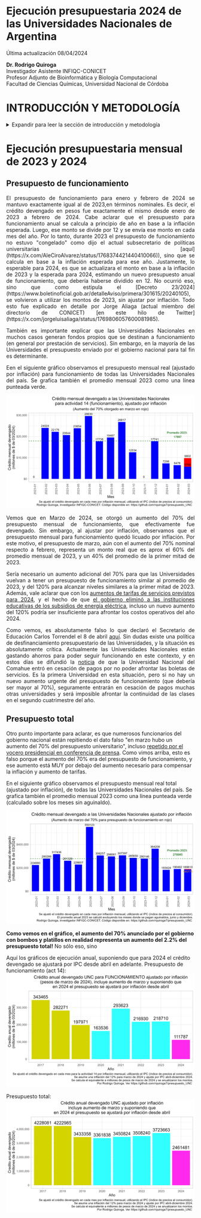 Ejecución presupuestaria 2024 de las Universidades Nacionales de Argentina
=================================================================================

Última actualización 08/04/2024

 **Dr. Rodrigo Quiroga**  
 Investigador Asistente INFIQC-CONICET  
 Profesor Adjunto de Bioinformática y Biología Computacional  
 Facultad de Ciencias Químicas, Universidad Nacional de Córdoba  

INTRODUCCIÓN Y METODOLOGÍA
============
<div align="justify">
<details>
<summary>Expandir para leer la sección de introducción y metodología</summary>
Ante la decisión del gobierno de Javier Milei de no enviar una ley de presupuesto para 2024, se recondujo el presupuesto 2023 ([Decreto 23/2024](https://www.boletinoficial.gob.ar/detalleAviso/primera/301615/20240105)). Debido a la alta inflación que se observa en el país desde principios de 2023, con un gran salto a fines del 2023 relacionado a la decisión de devaluar el peso más del 50% el 12 de diciembre (el precio del dólar oficial saltó de 367 a 800 pesos, ver [aquí](https://elpais.com/argentina/2023-12-12/milei-anuncia-una-devaluacion-del-peso-del-50-y-grandes-recortes-del-gasto-publico.html)), el presupuesto 2024 (con montos similares a los de 2023) es obviamente insuficiente para mantener funcionando a las distintas dependencias estatales, en particular esto aplica también para las Universidades Nacionales.

El Ministerio de Economía mantiene una base de datos llamada [Presupuesto Abierto](https://www.presupuestoabierto.gob.ar/sici/) de donde pueden descargarse los datos de ejecución presupuestaria. Utilizando dichos datos, analizamos la ejecución presupuestaria mensual, no de los montos pagados, sino de los montos devengados. Para leer una explicación sobre qué significan estos términos, consultar este [glosario](https://www.presupuestoabierto.gob.ar/sici/glosario-e).

Todo éste análisis se basa en analizar el crédito devengado bajo el programa 26 (DESARROLLO DE LA EDUCACIÓN SUPERIOR) del ex Ministerio de Educación y ahora Ministerio de Capital Humano. Dentro de este programa, se encuentran distintas actividades que podemos resumir en la siguiente lista:
- #actividad_id==1 - Conduccion, Gestion y Apoyo a las Politicas de Educacion Superior
- #actividad_id==11 Fundar
- #actividad_id==12 Salarios Docentes
- #actividad_id==13 Salarios No-Docentes
- #actividad_id==14 Asistencia Financiera para el Funcionamiento Universitario
- #actividad_id==15 Salud (Hospitales Universitarios)
- #actividad_id==16 CyT
- #actividad_id==23 Desarrollo de Institutos Tecnologicos de Formacion Profesional
- #actividad_id==24 Promoción de carreras estratégicas
- #actividad_id==25 Extensión Universitaria

En general vamos a enfocarnos en el presupuesto total (programa 26), o en particular en el presupuesto de funcionamiento, es decir, la actividad 14 (Asistencia Financiera para el Funcionamiento Universitario).

Como metodología, en general vamos a mostrar gráficos de ejecución presupuestaria (crédito devengado) en pesos reales, es decir ajustado por inflación. Esto permite una comparación más realista de los presupuestos de cada mes, dado que los montos se ajustan por IPC para estimar cómo permite afrontar los costos que ese presupuesto está destinado a afrontar. Adicionalmente, cabe aclarar que los montos en pesos se expresarán en millones de pesos equivalentes a los del último mes analizado. Por lo tanto, los montos devengados coinciden para el último mes con los datos que uno puede encontrar en la página de presupuesto abierto, pero para meses anteriores, no habrá coincidencias dado que la página muestra montos nominales.

El código de bash y R utilizado para descargar, analizar y graficar los datos de ejecución presupuestaria de 2017-2024 están disponibles abiertamente en este repositorio. Los datos se descargan de la API de Presupuesto abierto (aunque no es necesario que el usuario los descargue ya que están disponibles en este repositorio). El script API_datos.R analiza y genera los gráficos de ejecución presupuestaria mensual, y los scripts UNC_2015-2024.R y 2015_2024.R generan los gráficos anuales, para la UNC y para la totalidad de las Universidades Nacionales, respectivamente. 
</details>
</div>
 
Ejecución presupuestaria mensual de 2023 y 2024
============

Presupuesto de funcionamiento
-----------------------------
<div align="justify">
El presupuesto de funcionamiento para enero y febrero de 2024  se mantuvo exactamente igual al de 2023,en términos nominales. Es decir, el crédito devengado en pesos fue exactamente el mismo desde enero de 2023 a febrero de 2024. Cabe aclarar que el presupuesto para funcionamiento anual se calcula a principio de año en base a la inflación esperada. Luego, ese monto se divide por 12 y se envía ese monto en cada mes del año. Por lo tanto, durante 2023 el presupuesto de funcionamiento no estuvo "congelado" como dijo el actual subsecretario de políticas universitarias [aquí](https://x.com/AleCiroAlvarez/status/1768374421440410066)), sino que se calcula en base a la inflación esperada para ese año. Justamente, lo esperable para 2024, es que se actualizara el monto en base a la inflación de 2023 y la esperada para 2024, estimando un nuevo presupuesto anual de funcionamiento, que debería haberse dividido en 12. No ocurrió eso, sino que como estipula el [Decreto 23/2024](https://www.boletinoficial.gob.ar/detalleAviso/primera/301615/20240105), se volvieron a utilizar los montos de 2023, sin ajustar por inflación. Todo esto fue explicado en detalle por Jorge Aliaga (actual miembro del directorio de CONICET) [en este hilo de Twitter](https://x.com/jorgeluisaliaga/status/1769806057600081985).

También es importante explicar que las Universidades Nacionales en muchos casos generan fondos propios que se destinan a funcionamiento (en general por prestación de servicios). Sin embargo, en la mayoría de las Universidades el presupuesto enviado por el gobierno nacional para tal fin es determinante.

Een el siguiente gráfico observamos el presupuesto mensual real (ajustado por inflación) para funcionamiento de todas las Universidades Nacionales del país. Se grafica también el promedio mensual 2023 como una línea punteada verde.

![plot](https://github.com/rquiroga7/presupuesto_UNC/blob/main/plot_14_70p_prom.png)

Vemos que en Marzo de 2024, se otorgó un aumento del 70% del presupuesto mensual de funcionamiento, que efectivamente fue devengado. Sin embargo, al ajustar por inflación, observamos que el presupuesto mensual para funcionamiento quedó licuado por inflación. Por este motivo, el presupuesto de marzo, aún con el aumento del 70% nominal respecto a febrero, representa un monto real que es aprox el 60% del promedio mensual de 2023, y un 40% del promedio de la primer mitad de 2023.

Sería necesario un aumento adicional del 70% para que las Universidades vuelvan a tener un presupuesto de funcionamiento similar al promedio de 2023, y del 120% para alcanzar niveles similares a la primer mitad de 2023. Además, vale aclarar que con los [aumentos de tarifas de servicios previstos para 2024](https://www.infobae.com/economia/2024/04/05/tarifas-de-gas-todo-lo-que-hay-que-saber-y-de-cuanto-seran-los-nuevos-aumentos/), y el hecho de que [el gobierno eliminó a las instituciones educativas de los subsidios de energía eléctrica](https://www.datadiario.com/sociedad/aumentan-las-facturas-de-luz-para-usuarios-de-mayores-ingresos-20242518120), incluso un nuevo aumento del 120% podría ser insuficiente para afrontar los costos operativos del año 2024.

Como vemos, es absolutamente falso lo que declaró el Secretario de Educación Carlos Torrendel el 8 de abril [aquí](https://twitter.com/somoscorta/status/1777322866268139561). Sin dudas existe una política de desfinanciamiento presupuestario de las Universidades, y la situación es absolutamente crítica. Actualmente las Universidades Nacionales están gastando ahorros para poder seguir funcionando en este contexto, y en estos días se difundió la [noticia](https://www.lmneuquen.com/neuquen/no-la-dejemos-morir-la-universidad-nacional-del-comahue-entro-cesacion-pagos-n1104420) de que la Universidad Nacional del Comahue entró en cesación de pagos por no poder afrontar las boletas de servicios. Es la primera Universidad en esta situación, pero si no hay un nuevo aumento urgente del presupuesto de funcionamiento (que debería ser mayor al 70%), seguramente entrarán en cesación de pagos muchas otras universidades y será imposible afrontar la continuidad de las clases en el segundo cuatrimestre del año. 
</div>

Presupuesto total
-----------------
Otro punto importante para aclarar, es que numerosos funcionarios del gobierno nacional están repitiendo el dato falso "en marzo hubo un aumento del 70% del presupuesto universitario", incluso [repetido por el vocero presidencial en conferencia de prensa](https://x.com/somoscorta/status/1776262854003310864). Como vimos arriba, esto es falso porque el aumento del 70% era del presupuesto de funcionamiento, y ese aumento está MUY por debajo del aumento necesario para compensar la inflación y aumento de tarifas.

En el siguiente gráfico observamos el presupuesto mensual real total (ajustado por inflación), de todas las Universidades Nacionales del país. Se grafica también el promedio mensual 2023 como una línea punteada verde (calculado sobre los meses sin aguinaldo).

![plot](https://github.com/rquiroga7/presupuesto_UNC/blob/main/plot_all_70p_prom.png)


**Como vemos en el gráfico, el aumento del 70% anunciado por el gobierno con bombos y platillos en realidad representa un aumento del 2.2% del presupuesto total!**
No sólo eso, sino 


Aquí los gráficos de ejecución anual, suponiendo que para 2024 el crédito devengado se ajustará por IPC desde abril en adelante.
Presupuesto de funcionamiento (act 14):
![plot](https://github.com/rquiroga7/presupuesto_UNC/blob/main/presupuesto_anual_func_2017-2024.png)

Presupuesto total:
![plot](https://github.com/rquiroga7/presupuesto_UNC/blob/main/presupuesto_anual_2017-2024.png)
